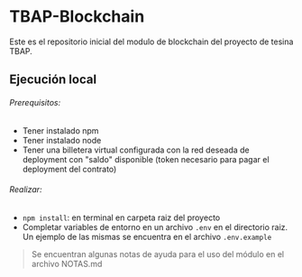 # TBAP-Blockchain
Este es el repositorio inicial del modulo de blockchain del proyecto de tesina TBAP.

## Ejecución local
###### Prerequisitos:
- Tener instalado npm
- Tener instalado node
- Tener una billetera virtual configurada con la red deseada de deployment con "saldo" disponible (token necesario para pagar el deployment del contrato)

###### Realizar:
- `npm install`: en terminal en carpeta raiz del proyecto
- Completar variables de entorno en un archivo `.env` en el directorio raiz. Un ejemplo de las mismas se encuentra en el archivo `.env.example`



> Se encuentran algunas notas de ayuda para el uso del módulo en el archivo NOTAS.md